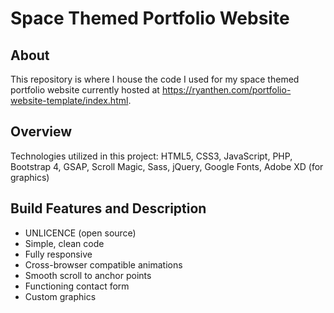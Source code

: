 # Space Themed Portfolio Website

## About
This repository is where I house the code I used for my space themed portfolio website currently hosted at https://ryanthen.com/portfolio-website-template/index.html.

## Overview
Technologies utilized in this project: HTML5, CSS3, JavaScript, PHP, Bootstrap 4, GSAP, Scroll Magic, Sass, jQuery, Google Fonts, Adobe XD (for graphics)

## Build Features and Description
- UNLICENCE (open source)
- Simple, clean code
- Fully responsive
- Cross-browser compatible animations
- Smooth scroll to anchor points
- Functioning contact form
- Custom graphics
